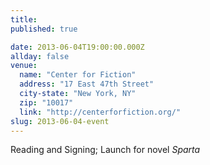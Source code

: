 ```yaml
---
title:
published: true

date: 2013-06-04T19:00:00.000Z
allday: false
venue: 
  name: "Center for Fiction"
  address: "17 East 47th Street"
  city-state: "New York, NY"
  zip: "10017"
  link: "http://centerforfiction.org/"
slug: 2013-06-04-event
---
```

Reading and Signing; Launch for novel _Sparta_
